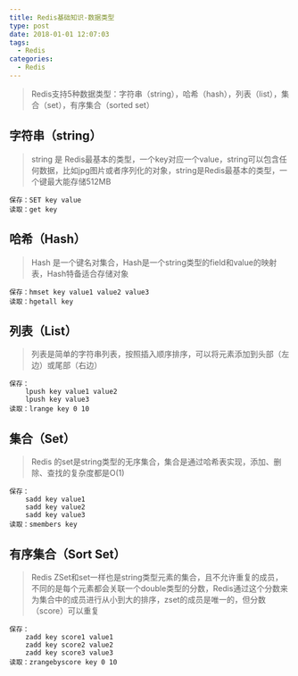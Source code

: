 ```yaml
---
title: Redis基础知识-数据类型
type: post
date: 2018-01-01 12:07:03
tags:
  - Redis
categories:
  - Redis
---
```


> Redis支持5种数据类型：字符串（string），哈希（hash），列表（list），集合（set），有序集合（sorted set）

## 字符串（string）

> string 是 Redis最基本的类型，一个key对应一个value，string可以包含任何数据，比如jpg图片或者序列化的对象，string是Redis最基本的类型，一个键最大能存储512MB

```
保存：SET key value
读取：get key
```

## 哈希（Hash）

> Hash 是一个键名对集合，Hash是一个string类型的field和value的映射表，Hash特备适合存储对象

```
保存：hmset key value1 value2 value3
读取：hgetall key
```

## 列表（List）

> 列表是简单的字符串列表，按照插入顺序排序，可以将元素添加到头部（左边）或尾部（右边）

```
保存：
    lpush key value1 value2
    lpush key value3
读取：lrange key 0 10
```

## 集合（Set）

> Redis 的set是string类型的无序集合，集合是通过哈希表实现，添加、删除、查找的复杂度都是O(1)

```
保存：
    sadd key value1
    sadd key value2
    sadd key value3
读取：smembers key
```

## 有序集合（Sort Set）

> Redis ZSet和set一样也是string类型元素的集合，且不允许重复的成员，不同的是每个元素都会关联一个double类型的分数，Redis通过这个分数来为集合中的成员进行从小到大的排序，zset的成员是唯一的，但分数（score）可以重复

```:
保存：
    zadd key score1 value1
    zadd key score2 value2
    zadd key score3 value3
读取：zrangebyscore key 0 10
```
